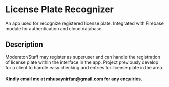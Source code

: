 # License Plate Recognizer
An app used for recognize registered license plate. Integrated with Firebase module for authentication and cloud database.

## Description
Moderator/Staff may register as superuser and can handle the registration of license plate within the interface in the app. Project previously develop for a client to handle easy checking and entries for license plate in the area.

#### Kindly email me at mhusaynirfan@gmail.com for any enquiries.
